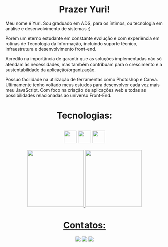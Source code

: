 <h1 align="center">Prazer Yuri!</h1>

Meu nome é Yuri. Sou graduado em ADS, para os íntimos, ou tecnologia em análise e desenvolvimento de sistemas :)

Porém um eterno estudante em constante evolução e com experiência em rotinas de Tecnologia da Informação, incluindo suporte técnico, infraestrutura e desenvolvimento front-end.

Acredito na importância de garantir que as soluções implementadas não só atendam às necessidades, mas também contribuam para o crescimento e a sustentabilidade da aplicação/organização.

Possuo facilidade na utilização de ferramentas como Photoshop e Canva. Ultimamente tenho voltado meus estudos para desenvolver cada vez mais meu JavaScript. Com foco na criação de aplicações web e todas as possibilidades relacionadas ao universo Front-End.

<h1 align="center">Tecnologias: </h1>

 <h2 align="center">
 <img src="https://cdn.jsdelivr.net/gh/devicons/devicon@latest/icons/html5/html5-original-wordmark.svg" width="40" height="40"/> <img src="https://cdn.jsdelivr.net/gh/devicons/devicon@latest/icons/css3/css3-original-wordmark.svg" width="40" height="40"/> <img src="https://cdn.jsdelivr.net/gh/devicons/devicon@latest/icons/javascript/javascript-plain.svg" width="40" height="40"/>
</h2>

          
          
          

<div align="center">
<a href="https://github.com/yuri-santos00/">
<img loading="lazy" height="180em" src="https://github-readme-stats.vercel.app/api/top-langs/?username=YuriSantos00&layout=compact&langs_count=7&theme=dracula"/>
<img loading="lazy" height="180em" src="https://github-readme-stats.vercel.app/api?username=YuriSantos00&show_icons=true&theme=dracula&include_all_commits=true&count_private=true"/>
</div>

<h1 align="center">Contatos: </h1>

<div align="center">

<a href="https://www.instagram.com/yurisantos00_" target="_blank"><img loading="lazy" src="https://img.shields.io/badge/-Instagram-%23E4405F?style=for-the-badge&logo=instagram&logoColor=white" target="_blank"></a>
<a href = "mailto:lousantos.ti@gmail.com"><img loading="lazy" src="https://img.shields.io/badge/Gmail-D14836?style=for-the-badge&logo=gmail&logoColor=white" target="_blank"></a>
<a href="https://www.linkedin.com/in/yuri-santos00/" target="_blank"><img loading="lazy" src="https://img.shields.io/badge/-LinkedIn-%230077B5?style=for-the-badge&logo=linkedin&logoColor=white" target="_blank"></a>   
</div>

